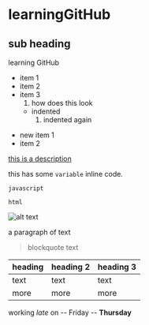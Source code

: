 # learningGitHub
## sub heading
learning GitHub

- item 1
- item 2
- item 3
  1. how does this look
  - indented
    1. indented again

+ new item 1
+ item 2

[this is a description](http://www.github.com)

this has some `variable` inline code.

```javascript```

```html```

![alt text](http://picsum.photos/200/200)

a paragraph of text
> blockquote text

| heading | heading 2 | heading 3 |
| --- | --- | --- |
| text | text | text |
| more | more | more |

working *late* on -- Friday -- **Thursday** 
